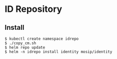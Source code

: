 # ID Repository

## Install
```
$ kubectl create namespace idrepo
$ ./copy_cm.sh
$ helm repo update
$ helm -n idrepo install identity mosip/identity
```
